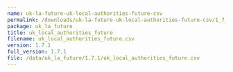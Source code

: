 ```yaml
---
name: uk-la-future-uk-local-authorities-future-csv
permalink: /downloads/uk-la-future-uk-local-authorities-future-csv/1_7_1
package: uk_la_future
title: uk_local_authorities_future
filename: uk_local_authorities_future.csv
version: 1.7.1
full_version: 1.7.1
file: /data/uk_la_future/1.7.1/uk_local_authorities_future.csv
---
```

